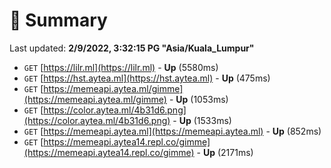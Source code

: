 # 📖 Summary
Last updated: **2/9/2022, 3:32:15 PG "Asia/Kuala_Lumpur"**

- `GET` [https://lilr.ml](https://lilr.ml) - **Up** (5580ms)
- `GET` [https://hst.aytea.ml](https://hst.aytea.ml) - **Up** (475ms)
- `GET` [https://memeapi.aytea.ml/gimme](https://memeapi.aytea.ml/gimme) - **Up** (1053ms)
- `GET` [https://color.aytea.ml/4b31d6.png](https://color.aytea.ml/4b31d6.png) - **Up** (1533ms)
- `GET` [https://memeapi.aytea.ml](https://memeapi.aytea.ml) - **Up** (852ms)
- `GET` [https://memeapi.aytea14.repl.co/gimme](https://memeapi.aytea14.repl.co/gimme) - **Up** (2171ms)
